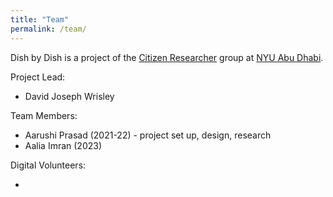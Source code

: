 ```yaml
---
title: "Team"
permalink: /team/
---
```


Dish by Dish is a project of the [Citizen Researcher](https://citizenresearcher.hosting.nyu.edu/) group at [NYU Abu Dhabi](https://nyuad.nyu.edu/en/). 

Project Lead:

* David Joseph Wrisley 

Team Members: 

* Aarushi Prasad (2021-22) - project set up, design, research
* Aalia Imran (2023)

Digital Volunteers: 

* 


